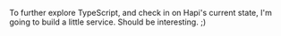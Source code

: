To further explore TypeScript, and check in on Hapi's current state, I'm going to build a little service. Should be interesting. ;)
